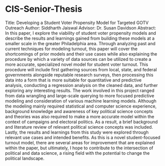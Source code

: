 # CIS-Senior-Thesis

Title: Developing a Student Voter Propensity Model for Targeted GOTV Outreach
Author: Siddharth Jaiswal
Advisor: Dr. Susan Davidson
Abstract:
In this paper, I explore the viability of student voter propensity models and describe the results and learnings gained from building these models at a smaller scale in the greater Philadelphia area. Through analyzing past and current techniques for modeling turnout, this paper will cover the shortcomings of prior models and their use cases while also explaining the procedure by which a variety of data sources can be utilized to create a more accurate, specialized novel model for student voter turnout. This procedure will include first gathering sources from local, state, and federal governments alongside reputable research surveys, then processing this data into a form that is more suitable for quantitative and predictive analysis, conducting a regression analysis on the cleaned data, and further exploring any interesting results. The work involved in this project ranged from data wrangling and large-scale querying to more focused predictive modeling and consideration of various machine learning models. Although the modeling mainly required statistical and computer science experience, background knowledge and awareness of key political science concepts and theories was also required to make a more accurate model within the context of campaigns and electoral politics. As a result, a brief background and literature review of relevant political science concepts was included. Lastly, the results and learnings from this study were explored through relevant use cases and intended benefits. As this is a novel student-focused turnout model, there are several areas for improvement that are explained within the paper, but ultimately, I hope to contribute to the intersection of political and data science, a rising field with the potential to change the political landscape.
